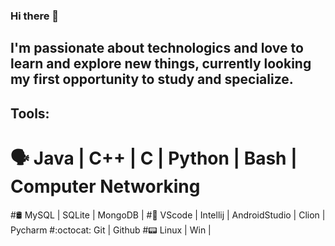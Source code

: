 ### Hi there 👋

## I'm passionate about technologics and love to learn and explore new things, currently looking my first opportunity to study and specialize.


## Tools:
# 🗣 Java | C++ | C | Python | Bash | Computer Networking
#🛢️ MySQL | SQLite | MongoDB |
#🎲 VScode | Intellij | AndroidStudio | Clion | Pycharm
#:octocat: Git | Github
#📟 Linux | Win |


